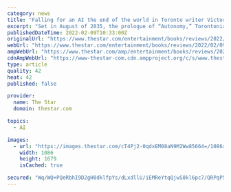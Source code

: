 ```yaml
---
category: news
title: "Falling for an AI the end of the world in Toronto writer Victoria Hetherington’s new book “Autonomy”"
excerpt: "Set in August of 2035, the prologue of “Autonomy,” Torontonian Victoria Hetherington’s sophomore novel, introduces an AI named Julian and a couple of key facts about him: he’s in training to work with humans and cannot experience the world beyond the lab."
publishedDateTime: 2022-02-09T10:33:00Z
originalUrl: "https://www.thestar.com/entertainment/books/reviews/2022/02/09/falling-for-a-synthetic-man-at-the-end-of-the-world-in-toronto-writer-victoria-hetheringtons-new-book-autonomy.html"
webUrl: "https://www.thestar.com/entertainment/books/reviews/2022/02/09/falling-for-a-synthetic-man-at-the-end-of-the-world-in-toronto-writer-victoria-hetheringtons-new-book-autonomy.html"
ampWebUrl: "https://www.thestar.com/amp/entertainment/books/reviews/2022/02/09/falling-for-a-synthetic-man-at-the-end-of-the-world-in-toronto-writer-victoria-hetheringtons-new-book-autonomy.html"
cdnAmpWebUrl: "https://www-thestar-com.cdn.ampproject.org/c/s/www.thestar.com/amp/entertainment/books/reviews/2022/02/09/falling-for-a-synthetic-man-at-the-end-of-the-world-in-toronto-writer-victoria-hetheringtons-new-book-autonomy.html"
type: article
quality: 42
heat: 42
published: false

provider:
  name: The Star
  domain: thestar.com

topics:
  - AI

images:
  - url: "https://images.thestar.com/cT4Pj2-0qdxEM08aN9M2Ww85664=/1086x1679/smart/filters:cb(1644370353635)/https://www.thestar.com/content/dam/thestar/entertainment/books/reviews/2022/02/09/falling-for-a-synthetic-man-at-the-end-of-the-world-in-toronto-writer-victoria-hetheringtons-new-book-autonomy/autonomy_book_cover.jpg"
    width: 1086
    height: 1679
    isCached: true

secured: "Wq/WQ+PQeRbhI9D2gH0dklfpYs/dLxdllU/iEMReYtqQjwS8kl6pc7/QRPqP59UUosO3iX+8i4qvLabAmkzmnXDNkWQRtlW9uRv9skCOegf3MxYeWBoWvkjbkn+GyFJFKlgAuHbx1xiQWbvjWQNMukA8upWGLH6TvOj78CUIE4IgOwkbErl4r4r6RPFvFNcwhy5XS8j7Vn19/dBgoX7KjN7R1p4xAYiFzHDW5Yk5ApBqYJky2fy8m8r8Z8VOFiwRIZOqYfroBX8WmclWbTpTYveFtKxmZd6V5R2tR/kTpYLkdG8RZQfGGrYWO7sTXFc4EOOggwIoR4U3p87NMjUYFSz+VTuvdO7RZNfgZMdM1AY=;C+/Odu8QpBektUdGql+3Fg=="
---
```


